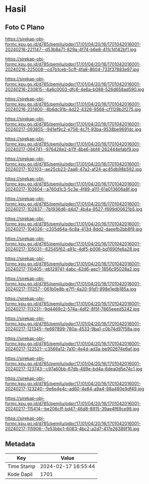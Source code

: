 # Hasil

## Foto C Plano

https://sirekap-obj-formc.kpu.go.id/d785/pemilu/pdpr/17/01/04/20/16/1701042016001-20240216-221147--d53b8a71-829a-4f74-b6e8-411c1d142bf1.jpg

https://sirekap-obj-formc.kpu.go.id/d785/pemilu/pdpr/17/01/04/20/16/1701042016001-20240216-225008--cd7b1ceb-5cff-4fa8-8604-733f37883e97.jpg

https://sirekap-obj-formc.kpu.go.id/d785/pemilu/pdpr/17/01/04/20/16/1701042016001-20240216-230815--4a6c0003-dfc6-4e6a-b088-526d658ad590.jpg

https://sirekap-obj-formc.kpu.go.id/d785/pemilu/pdpr/17/01/04/20/16/1701042016001-20240216-231400--8b6dc91b-4d22-4326-9568-cf1128b2f275.jpg

https://sirekap-obj-formc.kpu.go.id/d785/pemilu/pdpr/17/01/04/20/16/1701042016001-20240217-093855--941ef9c2-e758-4c7f-93ba-9538be9691dc.jpg

https://sirekap-obj-formc.kpu.go.id/d785/pemilu/pdpr/17/01/04/20/16/1701042016001-20240217-094741--976428e2-b11f-4be6-bbf4-262444efabf9.jpg

https://sirekap-obj-formc.kpu.go.id/d785/pemilu/pdpr/17/01/04/20/16/1701042016001-20240217-102103--ae25cb23-2aa6-47a2-af24-ac45db98b592.jpg

https://sirekap-obj-formc.kpu.go.id/d785/pemilu/pdpr/17/01/04/20/16/1701042016001-20240217-102604--a760d1c3-5c3e-4f89-a111-61a013606a8f.jpg

https://sirekap-obj-formc.kpu.go.id/d785/pemilu/pdpr/17/01/04/20/16/1701042016001-20240217-102837--7b1936d6-d4d7-4b4a-9527-f699d00621b5.jpg

https://sirekap-obj-formc.kpu.go.id/d785/pemilu/pdpr/17/01/04/20/16/1701042016001-20240217-104026--c205d64a-6c8a-413d-8dd2-daeefb2bb8f9.jpg

https://sirekap-obj-formc.kpu.go.id/d785/pemilu/pdpr/17/01/04/20/16/1701042016001-20240217-105031--62545f62-a91c-4df5-b006-bd1690fe6a28.jpg

https://sirekap-obj-formc.kpu.go.id/d785/pemilu/pdpr/17/01/04/20/16/1701042016001-20240217-110405--eb129741-4abc-42d6-aec1-1856c95028a2.jpg

https://sirekap-obj-formc.kpu.go.id/d785/pemilu/pdpr/17/01/04/20/16/1701042016001-20240217-111257--061b0e8b-e7f1-4a20-91d1-898e1edb185a.jpg

https://sirekap-obj-formc.kpu.go.id/d785/pemilu/pdpr/17/01/04/20/16/1701042016001-20240217-113231--9d4469c2-574a-4df2-8f5f-7665eeed5242.jpg

https://sirekap-obj-formc.kpu.go.id/d785/pemilu/pdpr/17/01/04/20/16/1701042016001-20240217-121345--fe697899-780a-4533-9ba1-c0b74d97f58a.jpg

https://sirekap-obj-formc.kpu.go.id/d785/pemilu/pdpr/17/01/04/20/16/1701042016001-20240217-122521--c3566a12-7a10-4e4d-ad3a-be902674e6af.jpg

https://sirekap-obj-formc.kpu.go.id/d785/pemilu/pdpr/17/01/04/20/16/1701042016001-20240217-123743--c97a60bb-67db-489e-bd4a-6dea0d5e74c1.jpg

https://sirekap-obj-formc.kpu.go.id/d785/pemilu/pdpr/17/01/04/20/16/1701042016001-20240217-123240--9e6e4e4c-ad60-4e84-a9a4-98a480e9df49.jpg

https://sirekap-obj-formc.kpu.go.id/d785/pemilu/pdpr/17/01/04/20/16/1701042016001-20240217-115414--be206cff-bd47-46d8-8915-39ae4f69ce98.jpg

https://sirekap-obj-formc.kpu.go.id/d785/pemilu/pdpr/17/01/04/20/16/1701042016001-20240217-115906--7e53bbc1-6083-4bc2-a2d7-417e26389f16.jpg


## Metadata

| Key        | Value               |
| ---------- | ------------------- |
| Time Stamp | 2024-02-17 16:55:44 |
| Kode Dapil | 1701                |



